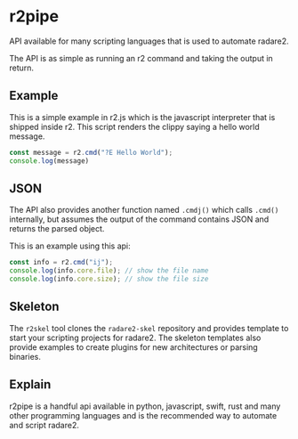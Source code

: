 # r2pipe

API available for many scripting languages that is used to automate radare2.

The API is as simple as running an r2 command and taking the output in return.

## Example

This is a simple example in r2.js which is the javascript interpreter that is shipped inside r2. This script renders the clippy saying a hello world message.

```js
const message = r2.cmd("?E Hello World");
console.log(message)
```

## JSON

The API also provides another function named `.cmdj()` which calls `.cmd()` internally, but assumes the output of the command contains JSON and returns the parsed object.

This is an example using this api:

```js
const info = r2.cmd("ij");
console.log(info.core.file); // show the file name
console.log(info.core.size); // show the file size
```

## Skeleton

The `r2skel` tool clones the `radare2-skel` repository and provides template to start your scripting projects for radare2. The skeleton templates also provide examples to create plugins for new architectures or parsing binaries.

## Explain

r2pipe is a handful api available in python, javascript, swift, rust and many other programming languages and is the recommended way to automate and script radare2.
